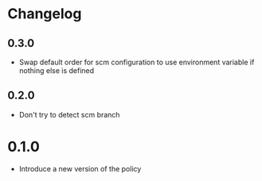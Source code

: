 # Changelog

## 0.3.0

* Swap default order for scm configuration to use environment variable if nothing else is defined

## 0.2.0

* Don't try to detect scm branch

# 0.1.0

* Introduce a new version of the policy

